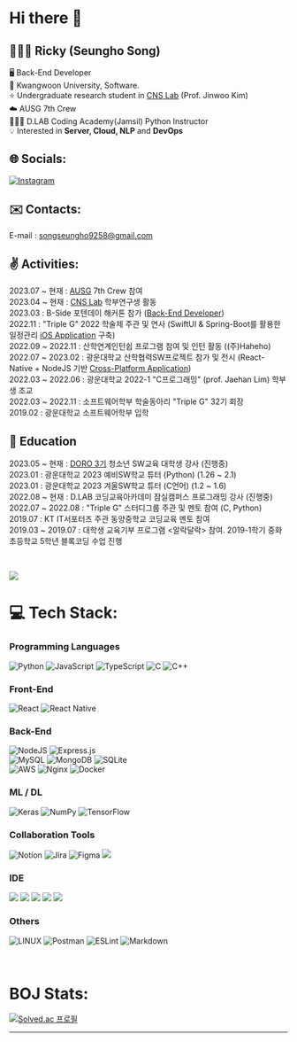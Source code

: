 # Hi there 👋
## 🧑🏻‍💻 Ricky (Seungho Song)
🖥 Back-End Developer
<br>🏫 Kwangwoon University, Software.
<br>⭐️ Undergraduate research student in [CNS Lab](https://sites.google.com/view/c2nslab/home?authuser=0) (Prof. Jinwoo Kim)
<br>☁️ AUSG 7th Crew
<br>🧑🏻‍💼 D.LAB Coding Academy(Jamsil) Python Instructor
<br>💡 Interested in **Server, Cloud, NLP** and **DevOps**


## 🌐 Socials:
[![Instagram](https://img.shields.io/badge/Instagram-%23E4405F.svg?logo=Instagram&logoColor=white)](https://instagram.com/seungho422)

## ✉️ Contacts:
E-mail : songseungho9258@gmail.com

## ✌️ Activities:
2023.07 ~ 현재 : [AUSG](https://ausg.me/) 7th Crew 참여 <br>
2023.04 ~ 현재 : [CNS Lab](https://sites.google.com/view/c2nslab/home?authuser=0) 학부연구생 활동 <br>
2023.03 : B-Side 포텐데이 해커톤 참가 ([Back-End Developer](https://github.com/potenday-project/Musubi_Server)) <br>
2022.11 : "Triple G" 2022 학술제 주관 및 연사 (SwiftUI & Spring-Boot를 활용한 일정관리 [iOS Application](https://github.com/KW-TripleG/Calendar_Client) 구축) <br>
2022.09 ~ 2022.11 : 산학연계인턴쉽 프로그램 참여 및 인턴 활동 ((주)Haheho) <br>
2022.07 ~ 2023.02 : 광운대학교 산학협력SW프로젝트 참가 및 전시 (React-Native + NodeJS 기반 [Cross-Platform Application](https://github.com/HaHello-KW/Hahello_Client)) <br>
2022.03 ~ 2022.06 : 광운대학교 2022-1 "C프로그래밍" (prof. Jaehan Lim) 학부생 조교 <br>
2022.03 ~ 2022.11 : 소프트웨어학부 학술동아리 "Triple G" 32기 회장 <br>
2019.02 : 광운대학교 소프트웨어학부 입학 <br>

## 🏫 Education
2023.05 ~ 현재 : [DORO 3기](https://doroedu.net/) 청소년 SW교육 대학생 강사 (진행중) <br>
2023.01 : 광운대학교 2023 예비SW학교 튜터 (Python) (1.26 ~ 2.1) <br>
2023.01 : 광운대학교 2023 겨울SW학교 튜터 (C언어) (1.2 ~ 1.6) <br>
2022.08 ~ 현재 : D.LAB 코딩교육아카데미 잠실캠퍼스 프로그래밍 강사 (진행중) <br>
2022.07 ~ 2022.08 : "Triple G" 스터디그룹 주관 및 멘토 참여 (C, Python) <br>
2019.07 : KT IT서포터즈 주관 동양중학교 코딩교육 멘토 참여 <br>
2019.03 ~ 2019.07 : 대학생 교육기부 프로그램 <알락달락> 참여. 2019-1학기 중화초등학교 5학년 블록코딩 수업 진행 <br>



<br>

[![](https://visitcount.itsvg.in/api?id=SeungHo0422&icon=7&color=10)](https://visitcount.itsvg.in)

# 💻 Tech Stack:
### Programming Languages
![Python](https://img.shields.io/badge/python-3670A0?style=flat-square&logo=python&logoColor=ffdd54)
![JavaScript](https://img.shields.io/badge/javascript-%23323330.svg?style=flat-square&logo=javascript&logoColor=%23F7DF1E)
![TypeScript](https://img.shields.io/badge/typescript-%23007ACC.svg?style=flat-square&logo=typescript&logoColor=white)
![C](https://img.shields.io/badge/c-%2300599C.svg?style=flat-square&logo=c&logoColor=white)
![C++](https://img.shields.io/badge/c++-%2300599C.svg?style=flat-square&logo=c%2B%2B&logoColor=white)


### Front-End
![React](https://img.shields.io/badge/react-%2320232a.svg?style=flat-square&logo=react&logoColor=%2361DAFB)
![React Native](https://img.shields.io/badge/react_native-%2320232a.svg?style=flat-square&logo=react&logoColor=%2361DAFB)

### Back-End
![NodeJS](https://img.shields.io/badge/node.js-6DA55F?style=flat-square&logo=node.js&logoColor=white)
![Express.js](https://img.shields.io/badge/express.js-%23404d59.svg?style=flat-square&logo=express&logoColor=%2361DAFB)
<br>
![MySQL](https://img.shields.io/badge/mysql-%2300f.svg?style=flat-square&logo=mysql&logoColor=white)
![MongoDB](https://img.shields.io/badge/MongoDB-%234ea94b.svg?style=flat-square&logo=mongodb&logoColor=white)
![SQLite](https://img.shields.io/badge/sqlite-%2307405e.svg?style=flat-square&logo=sqlite&logoColor=white)
<br>
![AWS](https://img.shields.io/badge/AWS-%23FF9900.svg?style=flat-square&logo=amazon-aws&logoColor=white)
![Nginx](https://img.shields.io/badge/nginx-%23009639.svg?style=flat-square&logo=nginx&logoColor=white)
![Docker](https://img.shields.io/badge/docker-%230db7ed.svg?style=flat-square&logo=docker&logoColor=white)

### ML / DL
![Keras](https://img.shields.io/badge/Keras-%23D00000.svg?style=flat-square&logo=Keras&logoColor=white)
![NumPy](https://img.shields.io/badge/numpy-%23013243.svg?style=flat-square&logo=numpy&logoColor=white)
![TensorFlow](https://img.shields.io/badge/TensorFlow-%23FF6F00.svg?style=flat-square&logo=TensorFlow&logoColor=white)

### Collaboration Tools
![Notion](https://img.shields.io/badge/Notion-%23000000.svg?style=flat-square&logo=notion&logoColor=white)
![Jira](https://img.shields.io/badge/jira-%230A0FFF.svg?style=flat-square&logo=jira&logoColor=white)
![Figma](https://img.shields.io/badge/figma-%23F24E1E.svg?style=flat-square&logo=figma&logoColor=white)
<img src="https://img.shields.io/badge/Slack-4A154B?style=flat-square&logo=Slack&logoColor=white"/></a>

### IDE
<img src="https://img.shields.io/badge/Visual Studio-5C2D91?style=flat-square&logo=Visual Studio&logoColor=white"/></a>
<img src="https://img.shields.io/badge/Visual Studio Code-007ACC?style=flat-square&logo=Visual Studio Code&logoColor=white"/></a>
<img src="https://img.shields.io/badge/PyCharm-00000?style=flat-square&logo=PyCharm&logoColor=white"/></a>
<img src="https://img.shields.io/badge/Xcode-147EFB?style=flat-square&logo=Xcode&logoColor=white"/></a>
<img src="https://img.shields.io/badge/Vim-019733?style=flat-square&logo=Vim&logoColor=white"/></a>

### Others
![LINUX](https://img.shields.io/badge/Linux-FCC624?style=flat-square&logo=linux&logoColor=black)
![Postman](https://img.shields.io/badge/Postman-FF6C37?style=flat-square&logo=postman&logoColor=white)  ![ESLint](https://img.shields.io/badge/ESLint-4B3263?style=flat-square&logo=eslint&logoColor=white)
![Markdown](https://img.shields.io/badge/markdown-%23000000.svg?style=flat-square&logo=markdown&logoColor=white)

<br>

# BOJ Stats:
[![Solved.ac
프로필](http://mazassumnida.wtf/api/v2/generate_badge?boj=songseungho9258)](https://solved.ac/songseungho9258)

---

